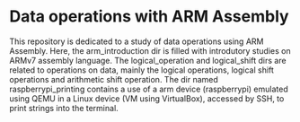 # Data operations with ARM Assembly

This repository is dedicated to a study of data operations using ARM Assembly. Here, the arm_introduction dir is filled with introdutory studies on ARMv7 assembly language. The logical_operation and logical_shift dirs are related to operations on data, mainly the logical operations, logical shift operations and arithmetic shift operation. The dir named raspberrypi_printing contains a use of a arm device (raspberrypi) emulated using QEMU in a Linux device (VM using VirtualBox), accessed by SSH, to print strings into the terminal.